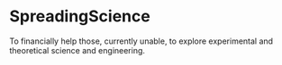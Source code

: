 # SpreadingScience
To financially help those, currently unable, to explore experimental and theoretical science and engineering.
